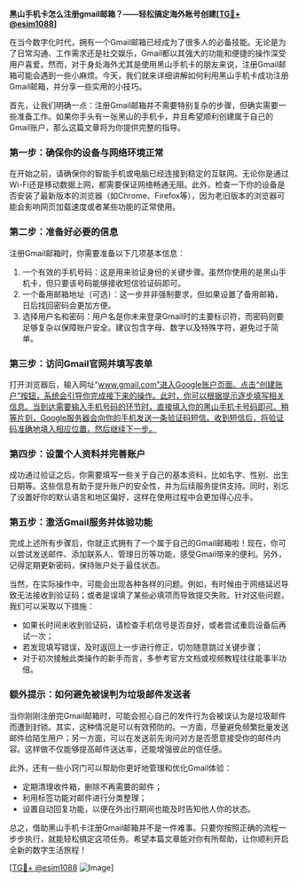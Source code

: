 **黑山手机卡怎么注册gmail邮箱？——轻松搞定海外账号创建[[TG💪+ @esim1088](https://t.me/s/esim1088)]**

在当今数字化时代，拥有一个Gmail邮箱已经成为了很多人的必备技能。无论是为了日常沟通、工作需求还是社交娱乐，Gmail都以其强大的功能和便捷的操作深受用户喜爱。然而，对于身处海外尤其是使用黑山手机卡的朋友来说，注册Gmail邮箱可能会遇到一些小麻烦。今天，我们就来详细讲解如何利用黑山手机卡成功注册Gmail邮箱，并分享一些实用的小技巧。

首先，让我们明确一点：注册Gmail邮箱并不需要特别复杂的步骤，但确实需要一些准备工作。如果你手头有一张黑山的手机卡，并且希望顺利创建属于自己的Gmail账户，那么这篇文章将为你提供完整的指导。

### **第一步：确保你的设备与网络环境正常**
在开始之前，请确保你的智能手机或电脑已经连接到稳定的互联网。无论你是通过Wi-Fi还是移动数据上网，都需要保证网络畅通无阻。此外，检查一下你的设备是否安装了最新版本的浏览器（如Chrome、Firefox等），因为老旧版本的浏览器可能会影响网页加载速度或者某些功能的正常使用。

### **第二步：准备好必要的信息**
注册Gmail邮箱时，你需要准备以下几项基本信息：
1. 一个有效的手机号码：这是用来验证身份的关键步骤。虽然你使用的是黑山手机卡，但只要该号码能够接收短信验证码即可。
2. 一个备用邮箱地址（可选）：这一步并非强制要求，但如果设置了备用邮箱，日后找回密码会更加方便。
3. 选择用户名和密码：用户名是你未来登录Gmail时的主要标识符，而密码则要足够复杂以保障账户安全。建议包含字母、数字以及特殊字符，避免过于简单。

### **第三步：访问Gmail官网并填写表单**
打开浏览器后，输入网址“www.gmail.com”进入Google账户页面。点击“创建账户”按钮，系统会引导你完成接下来的操作。此时，你可以根据提示逐步填写相关信息。当到达需要输入手机号码的环节时，直接填入你的黑山手机卡号码即可。稍等片刻，Google服务器会向你的手机发送一条验证码短信。收到短信后，将验证码准确地填入相应位置，然后继续下一步。

### **第四步：设置个人资料并完善账户**
成功通过验证之后，你需要填写一些关于自己的基本资料，比如名字、性别、出生日期等。这些信息有助于提升账户的安全性，并为后续服务提供支持。同时，别忘了设置好你的默认语言和地区偏好，这样在使用过程中会更加得心应手。

### **第五步：激活Gmail服务并体验功能**
完成上述所有步骤后，你就正式拥有了一个属于自己的Gmail邮箱啦！现在，你可以尝试发送邮件、添加联系人、管理日历等功能，感受Gmail带来的便利。另外，记得定期更新密码，保持账户处于最佳状态。

当然，在实际操作中，可能会出现各种各样的问题。例如，有时候由于网络延迟导致无法接收到验证码；或者是误填了某些必填项而导致提交失败。针对这些问题，我们可以采取以下措施：
- 如果长时间未收到验证码，请检查手机信号是否良好，或者尝试重启设备后再试一次；
- 若发现填写错误，及时返回上一步进行修正，切勿随意跳过关键步骤；
- 对于初次接触此类操作的新手而言，多参考官方文档或视频教程往往能事半功倍。

### **额外提示：如何避免被误判为垃圾邮件发送者**
当你刚刚注册完Gmail邮箱时，可能会担心自己的发件行为会被误认为是垃圾邮件而遭到封锁。其实，这种情况是可以有效预防的。一方面，尽量避免频繁批量发送邮件给陌生用户；另一方面，可以在发送前先询问对方是否愿意接受你的邮件内容。这样做不仅能够提高邮件送达率，还能增强彼此的信任感。

此外，还有一些小窍门可以帮助你更好地管理和优化Gmail体验：
- 定期清理收件箱，删除不再需要的邮件；
- 利用标签功能对邮件进行分类整理；
- 设置自动回复功能，以便在外出行期间也能及时告知他人你的状态。

总之，借助黑山手机卡注册Gmail邮箱并不是一件难事。只要你按照正确的流程一步步执行，就能轻松搞定这项任务。希望本篇文章能对你有所帮助，让你顺利开启全新的数字生活旅程！

[[TG💪+ @esim1088](https://t.me/s/esim1088) ![Image](https://i.postimg.cc/4NQfJmqS/Snipaste-2025-05-13-00-14-12.png)]